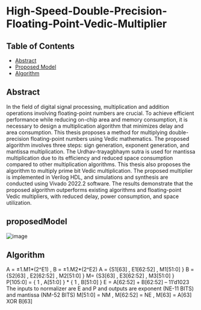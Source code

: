 # High-Speed-Double-Precision-Floating-Point-Vedic-Multiplier

## Table of Contents

- [Abstract](#Abstract)
- [Proposed Model](#proposedModel)
- [Algorithm](#Algorithm)

## Abstract

In the field of digital signal processing, multiplication and addition operations involving
floating-point numbers are crucial. To achieve efficient performance while reducing on-chip
area and memory consumption, it is necessary to design a multiplication algorithm that
minimizes delay and area consumption. This thesis proposes a method for multiplying
double-precision floating-point numbers using Vedic mathematics. The proposed algorithm
involves three steps: sign generation, exponent generation, and mantissa multiplication. The
Urdhav-trayagbhaym sutra is used for mantissa multiplication due to its efficiency and
reduced space consumption compared to other multiplication algorithms. This thesis also
proposes the algorithm to multiply prime bit Vedic multiplication. The proposed multiplier is
implemented in Verilog HDL, and simulations and synthesis are conducted using Vivado
2022.2 software. The results demonstrate that the proposed algorithm outperforms existing
algorithms and floating-point Vedic multipliers, with reduced delay, power consumption, and
space utilization.

## proposedModel

![image](https://github.com/SiddheshUttarwar/High-Speed-Double-Precision-Floating-Point-Vedic-Multiplier/assets/69843720/deb8d8f0-0165-43b5-a073-57593240a892)


## Algorithm
A = ±1.M1*(2^E1) , 
B = ±1.M2*(2^E2) 
A = {S1[63] , E1[62:52] , M1[51:0] }
B = {S2[63] , E2[62:52] , M2[51:0] }
M= {S3[63] , E3[62:52] , M3[51:0] }
P[105:0] = { 1 , A[51:0] } * { 1 , B[51:0] }
E = A[62:52] + B[62:52] – 11’d1023
The inputs to normalizer are E and P and outputs are exponent (NE-11 BITS) and mantissa (NM-52 BITS)
M[51:0] = NM , 
M[62:52] = NE , 
M[63] = A[63] XOR B[63]

